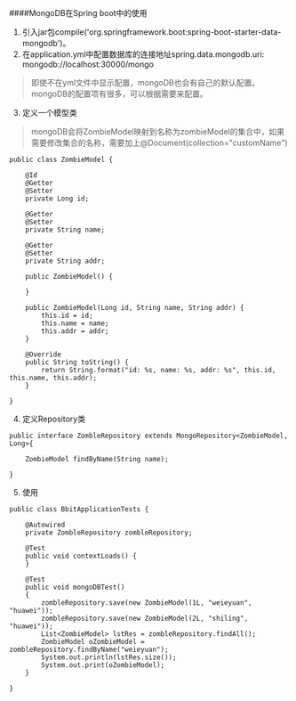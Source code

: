 ####MongoDB在Spring boot中的使用
1. 引入jar包compile('org.springframework.boot:spring-boot-starter-data-mongodb')。
2. 在application.yml中配置数据库的连接地址spring.data.mongodb.uri: mongodb://localhost:30000/mongo
> 即使不在yml文件中显示配置，mongoDB也会有自己的默认配置。
> mongoDB的配置项有很多，可以根据需要来配置。
3. 定义一个模型类
> mongoDB会将ZombieModel映射到名称为zombieModel的集合中，如果需要修改集合的名称，需要加上@Document(collection="customName")

```
public class ZombieModel {

	@Id
	@Getter
	@Setter
	private Long id;

	@Getter
	@Setter
	private String name;

	@Getter
	@Setter
	private String addr;

	public ZombieModel() {

	}

	public ZombieModel(Long id, String name, String addr) {
		this.id = id;
		this.name = name;
		this.addr = addr;
	}

	@Override
	public String toString() {
		return String.format("id: %s, name: %s, addr: %s", this.id, this.name, this.addr);
	}

}
```
4. 定义Repository类

```
public interface ZombleRepository extends MongoRepository<ZombieModel, Long>{

	ZombieModel findByName(String name);
	
}
```

5. 使用

```
public class BbitApplicationTests {

	@Autowired
	private ZombleRepository zombleRepository;
	
	@Test
	public void contextLoads() {
	}
	
	@Test
	public void mongoDBTest()
	{
		zombleRepository.save(new ZombieModel(1L, "weieyuan", "huawei"));
		zombleRepository.save(new ZombieModel(2L, "shiling", "huawei"));
		List<ZombieModel> lstRes = zombleRepository.findAll();
		ZombieModel oZombieModel = zombleRepository.findByName("weieyuan");
		System.out.println(lstRes.size());
		System.out.print(oZombieModel);
	}

}
```

